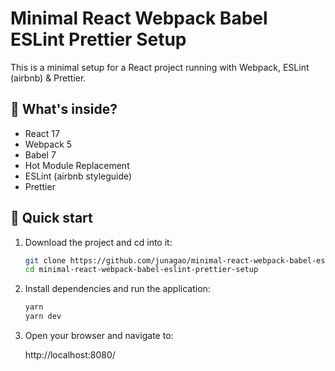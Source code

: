 # Minimal React Webpack Babel ESLint Prettier Setup

This is a minimal setup for a React project running with Webpack, ESLint (airbnb) & Prettier.

## 🧐 What's inside?

- React 17
- Webpack 5
- Babel 7
- Hot Module Replacement
- ESLint (airbnb styleguide)
- Prettier

## 🚀 Quick start

1. Download the project and cd into it:

   ```bash
   git clone https://github.com/junagao/minimal-react-webpack-babel-eslint-prettier-setup.git
   cd minimal-react-webpack-babel-eslint-prettier-setup
   ```

2. Install dependencies and run the application:

   ```bash
   yarn
   yarn dev
   ```

3. Open your browser and navigate to:

   http://localhost:8080/
